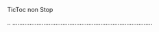 TicToc non Stop

..
.................................................................................